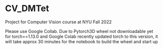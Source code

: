 # CV_DMTet
Project for Computer Vision course at NYU Fall 2022

Please use Google Collab.
Due to Pytorch3D wheel not downloadable yet for torch==1.13.0 and Google Colab recently updated torch to this version, it will take approx 30 minutes for the notebook to build the wheel and start up
